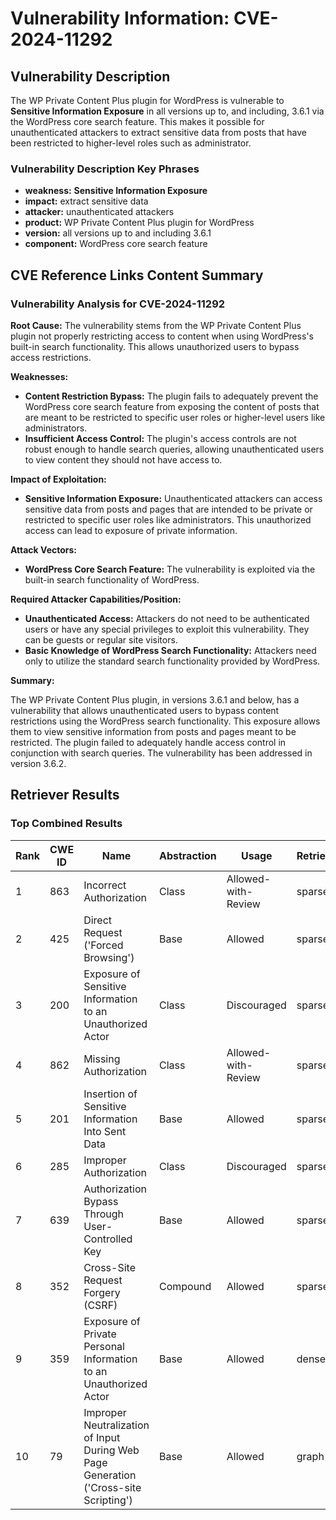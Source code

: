 # Vulnerability Information: CVE-2024-11292

## Vulnerability Description
The WP Private Content Plus plugin for WordPress is vulnerable to **Sensitive Information Exposure** in all versions up to, and including, 3.6.1 via the WordPress core search feature. This makes it possible for unauthenticated attackers to extract sensitive data from posts that have been restricted to higher-level roles such as administrator.

### Vulnerability Description Key Phrases
- **weakness:** **Sensitive Information Exposure**
- **impact:** extract sensitive data
- **attacker:** unauthenticated attackers
- **product:** WP Private Content Plus plugin for WordPress
- **version:** all versions up to and including 3.6.1
- **component:** WordPress core search feature

## CVE Reference Links Content Summary
### Vulnerability Analysis for CVE-2024-11292

**Root Cause:**
The vulnerability stems from the WP Private Content Plus plugin not properly restricting access to content when using WordPress's built-in search functionality. This allows unauthorized users to bypass access restrictions.

**Weaknesses:**
- **Content Restriction Bypass:** The plugin fails to adequately prevent the WordPress core search feature from exposing the content of posts that are meant to be restricted to specific user roles or higher-level users like administrators.
- **Insufficient Access Control:** The plugin's access controls are not robust enough to handle search queries, allowing unauthenticated users to view content they should not have access to.

**Impact of Exploitation:**
- **Sensitive Information Exposure:** Unauthenticated attackers can access sensitive data from posts and pages that are intended to be private or restricted to specific user roles like administrators. This unauthorized access can lead to exposure of private information.

**Attack Vectors:**
- **WordPress Core Search Feature:** The vulnerability is exploited via the built-in search functionality of WordPress.

**Required Attacker Capabilities/Position:**
- **Unauthenticated Access:** Attackers do not need to be authenticated users or have any special privileges to exploit this vulnerability. They can be guests or regular site visitors.
- **Basic Knowledge of WordPress Search Functionality:** Attackers need only to utilize the standard search functionality provided by WordPress.

**Summary:**

The WP Private Content Plus plugin, in versions 3.6.1 and below, has a vulnerability that allows unauthenticated users to bypass content restrictions using the WordPress search functionality. This exposure allows them to view sensitive information from posts and pages meant to be restricted. The plugin failed to adequately handle access control in conjunction with search queries. The vulnerability has been addressed in version 3.6.2.

## Retriever Results

### Top Combined Results

| Rank | CWE ID | Name | Abstraction | Usage  | Retrievers | Individual Scores |
|------|--------|------|-------------|-------|------------|-------------------|
| 1 | 863 | Incorrect Authorization | Class | Allowed-with-Review | sparse | 0.327 |
| 2 | 425 | Direct Request ('Forced Browsing') | Base | Allowed | sparse | 0.317 |
| 3 | 200 | Exposure of Sensitive Information to an Unauthorized Actor | Class | Discouraged | sparse | 0.312 |
| 4 | 862 | Missing Authorization | Class | Allowed-with-Review | sparse | 0.309 |
| 5 | 201 | Insertion of Sensitive Information Into Sent Data | Base | Allowed | sparse | 0.307 |
| 6 | 285 | Improper Authorization | Class | Discouraged | sparse | 0.305 |
| 7 | 639 | Authorization Bypass Through User-Controlled Key | Base | Allowed | sparse | 0.302 |
| 8 | 352 | Cross-Site Request Forgery (CSRF) | Compound | Allowed | sparse | 0.300 |
| 9 | 359 | Exposure of Private Personal Information to an Unauthorized Actor | Base | Allowed | dense | 0.543 |
| 10 | 79 | Improper Neutralization of Input During Web Page Generation ('Cross-site Scripting') | Base | Allowed | graph | 0.002 |


